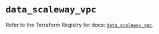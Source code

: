 # `data_scaleway_vpc`

Refer to the Terraform Registry for docs: [`data_scaleway_vpc`](https://registry.terraform.io/providers/scaleway/scaleway/2.42.1/docs/data-sources/vpc).
